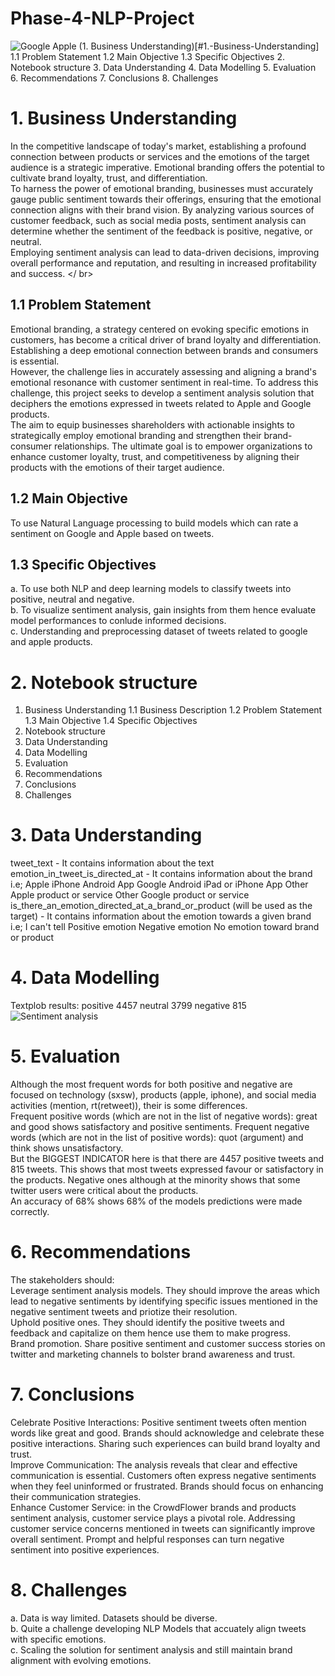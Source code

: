 # Phase-4-NLP-Project
![Google Apple](https://github.com/MuchiriKinyua/Phase-4-NLP-Project/assets/113877377/92e62fe7-1a89-473a-b0dc-bab30bdf02d1)
(1. Business Understanding)[#1.-Business-Understanding]
1.1 Problem Statement
1.2 Main Objective
1.3 Specific Objectives
2. Notebook structure
3. Data Understanding
4. Data Modelling
5. Evaluation
6. Recommendations
7. Conclusions
8. Challenges
# 1. Business Understanding
In the competitive landscape of today's market, establishing a profound connection between products or services and the emotions of the target audience is a strategic imperative. Emotional branding offers the potential to cultivate brand loyalty, trust, and differentiation. </br>
To harness the power of emotional branding, businesses must accurately gauge public sentiment towards their offerings, ensuring that the emotional connection aligns with their brand vision. By analyzing various sources of customer feedback, such as social media posts, sentiment analysis can determine whether the sentiment of the feedback is positive, negative, or neutral. </br>
Employing sentiment analysis can lead to data-driven decisions, improving overall performance and reputation, and resulting in increased profitability and success. </ br>
## 1.1 Problem Statement
Emotional branding, a strategy centered on evoking specific emotions in customers, has become a critical driver of brand loyalty and differentiation. Establishing a deep emotional connection between brands and consumers is essential. </br>
However, the challenge lies in accurately assessing and aligning a brand's emotional resonance with customer sentiment in real-time. To address this challenge, this project seeks to develop a sentiment analysis solution that deciphers the emotions expressed in tweets related to Apple and Google products. </br>
The aim to equip businesses shareholders with actionable insights to strategically employ emotional branding and strengthen their brand-consumer relationships. The ultimate goal is to empower organizations to enhance customer loyalty, trust, and competitiveness by aligning their products with the emotions of their target audience. 
## 1.2 Main Objective
To use Natural Language processing to build models which can rate a sentiment on Google and Apple based on tweets.
## 1.3 Specific Objectives
a. To use both NLP and deep learning models to classify tweets into positive, neutral and negative. </br>
b. To visualize sentiment analysis, gain insights from them hence evaluate model performances to conlude informed decisions. </br>
c. Understanding and preprocessing dataset of tweets related to google and apple products.
# 2. Notebook structure
1. Business Understanding
1.1 Business Description
1.2 Problem Statement
1.3 Main Objective
1.4 Specific Objectives
2. Notebook structure
3. Data Understanding
4. Data Modelling
5. Evaluation
6. Recommendations
7. Conclusions
8. Challenges
# 3. Data Understanding
tweet_text - It contains information about the text
emotion_in_tweet_is_directed_at - It contains information about the brand
i.e;
Apple
iPhone
Android App
Google Android
iPad or iPhone App
Other Apple product or service
Other Google product or service
is_there_an_emotion_directed_at_a_brand_or_product (will be used as the target) - It contains information about the emotion towards a given brand
i.e;
I can't tell
Positive emotion
Negative emotion
No emotion toward brand or product
# 4. Data Modelling
Textplob results:
positive    4457
neutral     3799
negative     815
![Sentiment analysis](https://github.com/MuchiriKinyua/Phase-4-NLP-Project/assets/113877377/44831d8b-e1c0-4458-b9fc-3bbebd857590)
# 5. Evaluation
Although the most frequent words for both positive and negative are focused on technology (sxsw), products (apple, iphone), and social media activities (mention, rt(retweet)), their is some differences. </br>
Frequent positive words (which are not in the list of negative words): great and good shows satisfactory and positive sentiments. Frequent negative words (which are not in the list of positive words): quot (argument) and think shows unsatisfactory. </br>
But the BIGGEST INDICATOR here is that there are 4457 positive tweets and 815 tweets. This shows that most tweets expressed favour or satisfactory in the products. Negative ones although at the minority shows that some twitter users were critical about the products. </br>
An accuracy of 68% shows 68% of the models predictions were made correctly.
# 6. Recommendations
The stakeholders should: </br>
Leverage sentiment analysis models. They should improve the areas which lead to negative sentiments by identifying specific issues mentioned in the negative sentiment tweets and priotize their resolution. </br>
Uphold positive ones. They should identify the positive tweets and feedback and capitalize on them hence use them to make progress. </br>
Brand promotion. Share positive sentiment and customer success stories on twitter and marketing channels to bolster brand awareness and trust. </br>
# 7. Conclusions
Celebrate Positive Interactions: Positive sentiment tweets often mention words like great and good. Brands should acknowledge and celebrate these positive interactions. Sharing such experiences can build brand loyalty and trust. </br>
Improve Communication: The analysis reveals that clear and effective communication is essential. Customers often express negative sentiments when they feel uninformed or frustrated. Brands should focus on enhancing their communication strategies. </br>
Enhance Customer Service: in the CrowdFlower brands and products sentiment analysis, customer service plays a pivotal role. Addressing customer service concerns mentioned in tweets can significantly improve overall sentiment. Prompt and helpful responses can turn negative sentiment into positive experiences. </br>
# 8. Challenges
a. Data is way limited. Datasets should be diverse. </br>
b. Quite a challenge developing NLP Models that accuately align tweets with specific emotions. </br>
c. Scaling the solution for sentiment analysis and still maintain brand alignment with evolving emotions. </br>
